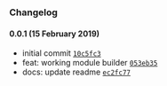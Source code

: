 ### Changelog

#### 0.0.1 (15 February 2019)
- initial commit [`10c5fc3`](https://github.com/w33ble/modconv/commit/10c5fc32c252b24729f2a15925979cb8f600d06a)
- feat: working module builder [`053eb35`](https://github.com/w33ble/modconv/commit/053eb352f51c96f33c5f57d797c77c397b29d674)
- docs: update readme [`ec2fc77`](https://github.com/w33ble/modconv/commit/ec2fc77bc407bb681bfda52f98a0bb3925964dac)
